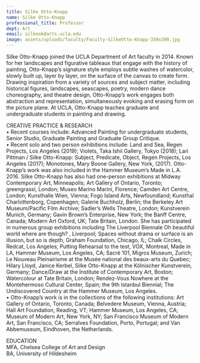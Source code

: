 ```yaml
---
title: Silke Otto-Knapp
name: Silke Otto-Knapp
professional_title: Professor
dept: Art
email: silkeok@arts.ucla.edu
image: assets/uploads/faculty/Faculty-SilkeOtto-Knapp-350x300.jpg
---
```


Silke Otto-Knapp joined the UCLA Department of Art faculty in 2014. Known for her landscapes and figurative tableaux that engage with the history of painting, Otto-Knapp’s signature style employs subtle washes of watercolor, slowly built up, layer by layer, on the surface of the canvas to create form. Drawing inspiration from a variety of sources and subject matter, including historical figures, landscapes, seascapes, poetry, modern dance choreography, and theatre design, Otto-Knapp’s work engages both abstraction and representation, simultaneously evoking and erasing form on the picture plane. At UCLA, Otto-Knapp teaches graduate and undergraduate students in painting and drawing.
 
CREATIVE PRACTICE & RESEARCH<br>
• Recent courses include: Advanced Painting for undergraduate students, Senior Studio, Graduate Painting and Graduate Group Critique.<br>
• Recent solo and two person exhibitions include: Land and Sea, Regen Projects, Los Angeles (2019); Violets, Taka Ishii Gallery, Tokyo (2018); Lari Pittman / Silke Otto-Knapp: Subject, Predicate, Object, Regen Projects, Los Angeles (2017); Monotones, Mary Boone Gallery, New York, (2017). Otto-Knapp’s work was also included in the Hammer Museum’s Made in L.A. 2016. Silke Otto-Knapp has also had one-person exhibitions at Midway Contemporary Art, Minneapolis; Art Gallery of Ontario, Toronto; greengrassi, London; Museo Marino Marini, Florence; Camden Art Centre, London; Kunsthalle Wien, Vienna; Fogo Island Arts, Newfoundland; Kunsthal Charlottenborg, Copenhagen; Galerie Buchholz, Berlin; the Berkeley Art Museum/Pacific Film Archive; Sadler’s Wells Theatre, London; Kunstverein Munich, Germany; Gavin Brown’s Enterprise, New York; the Banff Centre, Canada; Modern Art Oxford, UK; Tate Britain, London. She has participated in numerous group exhibitions including The Liverpool Biennale Oh beautiful world where are though? , Liverpool; Spaces without drama or surface is an illusion, but so is depth, Graham Foundation, Chicago, IL; Chalk Circles, Redcat, Los Angeles; Putting Rehearsal to the test, VOX, Montreal, Made in LA, Hammer Museum, Los Angeles, CA;  Sacré 101, Migros Museum, Zurich; Le Nouveau Pleinairisme at the Musée national des beaux-arts du Quebec; Hilary Lloyd, Janice Kerbel, Silke Otto-Knapp at the Kölnischer Kunstverein, Germany;  Dance/Draw at the Institute of Contemporary Art, Boston; Watercolour at Tate Britain, London;  Rendez-Vous Nowhere at the Montehermoso Cultural Center, Spain; the 9th Istanbul Biennial; The Undiscovered Country at the Hammer Museum, Los Angeles.<br>
• Otto-Knapp’s work is in the collections of the following institutions: Art Gallery of Ontario, Toronto, Canada; Belvedere Museum, Vienna, Austria; Hall Art Foundation, Reading, VT; Hammer Museum, Los Angeles, CA; Museum of Modern Art, New York, NY; San Francisco Museum of Modern Art, San Francisco, CA; Serralves Foundation, Porto, Portugal; and Van Abbemuseum, Eindhoven, the Netherlands.<br>
 
 
EDUCATION<br>
MFA, Chelsea College of Art and Design<br>
BA, University of Hildesheim<br>

